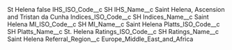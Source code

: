 <?xml version="1.0" encoding="UTF-8"?>
<CustomMetadata xmlns="http://soap.sforce.com/2006/04/metadata" xmlns:xsi="http://www.w3.org/2001/XMLSchema-instance" xmlns:xsd="http://www.w3.org/2001/XMLSchema">
    <label>St Helena</label>
    <protected>false</protected>
    <values>
        <field>IHS_ISO_Code__c</field>
        <value xsi:type="xsd:string">SH</value>
    </values>
    <values>
        <field>IHS_Name__c</field>
        <value xsi:type="xsd:string">Saint Helena, Ascension and Tristan da Cunha</value>
    </values>
    <values>
        <field>Indices_ISO_Code__c</field>
        <value xsi:type="xsd:string">SH</value>
    </values>
    <values>
        <field>Indices_Name__c</field>
        <value xsi:type="xsd:string">Saint Helena</value>
    </values>
    <values>
        <field>MI_ISO_Code__c</field>
        <value xsi:type="xsd:string">SH</value>
    </values>
    <values>
        <field>MI_Name__c</field>
        <value xsi:type="xsd:string">Saint Helena</value>
    </values>
    <values>
        <field>Platts_ISO_Code__c</field>
        <value xsi:type="xsd:string">SH</value>
    </values>
    <values>
        <field>Platts_Name__c</field>
        <value xsi:type="xsd:string">St. Helena</value>
    </values>
    <values>
        <field>Ratings_ISO_Code__c</field>
        <value xsi:type="xsd:string">SH</value>
    </values>
    <values>
        <field>Ratings_Name__c</field>
        <value xsi:type="xsd:string">Saint Helena</value>
    </values>
    <values>
        <field>Referral_Region__c</field>
        <value xsi:type="xsd:string">Europe_Middle_East_and_Africa</value>
    </values>
</CustomMetadata>
